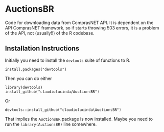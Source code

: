 # AuctionsBR
Code for downloading data from ComprasNET API. It is dependent on the API ComprasNET framework, so if starts throwing 503 errors, it is a problem of the API, not (usually!!) of the R codebase.

## Installation Instructions

Initially you need to install the `devtools` suite of functions to R. 

```
install.packages("devtools")
```

Then you can do either
```
library(devtools)
install_github("claudiolucinda/AuctionsBR")
```

Or
```
devtools::install_github("claudiolucinda\AuctionsBR")
```

That implies the `AuctionsBR` package is now installed. Maybe you need to run the `library(AuctionsBR)` line somewhere.